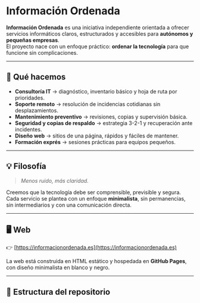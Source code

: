 # Información Ordenada

**Información Ordenada** es una iniciativa independiente orientada a ofrecer servicios informáticos claros, estructurados y accesibles para **autónomos y pequeñas empresas**.  
El proyecto nace con un enfoque práctico: **ordenar la tecnología** para que funcione sin complicaciones.

---

## 🧩 Qué hacemos

- **Consultoría IT** → diagnóstico, inventario básico y hoja de ruta por prioridades.  
- **Soporte remoto** → resolución de incidencias cotidianas sin desplazamientos.  
- **Mantenimiento preventivo** → revisiones, copias y supervisión básica.  
- **Seguridad y copias de respaldo** → estrategia 3-2-1 y recuperación ante incidentes.  
- **Diseño web** → sitios de una página, rápidos y fáciles de mantener.  
- **Formación exprés** → sesiones prácticas para equipos pequeños.

---

## 💡 Filosofía

> *Menos ruido, más claridad.*

Creemos que la tecnología debe ser comprensible, previsible y segura.  
Cada servicio se plantea con un enfoque **minimalista**, sin permanencias, sin intermediarios y con una comunicación directa.

---

## 🖥️ Web

👉 [https://informacionordenada.es](https://informacionordenada.es)

La web está construida en HTML estático y hospedada en **GitHub Pages**, con diseño minimalista en blanco y negro.

---

## 🧱 Estructura del repositorio

